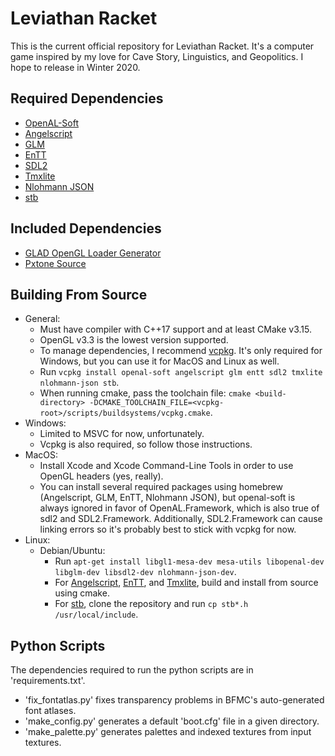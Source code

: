 # Leviathan Racket
This is the current official repository for Leviathan Racket.
It's a computer game inspired by my love for Cave Story, Linguistics, and Geopolitics.
I hope to release in Winter 2020.
## Required Dependencies
- [OpenAL-Soft](https://github.com/kcat/openal-soft)
- [Angelscript](https://github.com/codecat/angelscript-mirror)
- [GLM](https://github.com/g-truc/glm)
- [EnTT](https://github.com/skypjack/entt)
- [SDL2](https://www.libsdl.org/download-2.0.php)
- [Tmxlite](https://github.com/fallahn/tmxlite)
- [Nlohmann JSON](https://github.com/nlohmann/json)
- [stb](https://github.com/nothings/stb)
## Included Dependencies
- [GLAD OpenGL Loader Generator](https://glad.dav1d.de)
- [Pxtone Source](https://pxtone.org/developer)
## Building From Source
- General:
  - Must have compiler with C++17 support and at least CMake v3.15.
  - OpenGL v3.3 is the lowest version supported.
  - To manage dependencies, I recommend [vcpkg](https://github.com/microsoft/vcpkg). It's only required for Windows, but you can use it for MacOS and Linux as well.
  - Run `vcpkg install openal-soft angelscript glm entt sdl2 tmxlite nlohmann-json stb`.
  - When running cmake, pass the toolchain file: `cmake <build-directory> -DCMAKE_TOOLCHAIN_FILE=<vcpkg-root>/scripts/buildsystems/vcpkg.cmake`.
- Windows:
  - Limited to MSVC for now, unfortunately.
  - Vcpkg is also required, so follow those instructions.
- MacOS:
  - Install Xcode and Xcode Command-Line Tools in order to use OpenGL headers (yes, really).
  - You can install several required packages using homebrew (Angelscript, GLM, EnTT, Nlohmann JSON), but openal-soft is always ignored in favor of OpenAL.Framework, which is also true of sdl2 and SDL2.Framework. Additionally, SDL2.Framework can cause linking errors so it's probably best to stick with vcpkg for now.
- Linux:
  - Debian/Ubuntu:
    - Run `apt-get install libgl1-mesa-dev mesa-utils libopenal-dev libglm-dev libsdl2-dev nlohmann-json-dev`.
    - For [Angelscript](https://github.com/codecat/angelscript-mirror), [EnTT](https://github.com/skypjack/entt), and [Tmxlite](https://github.com/fallahn/tmxlite), build and install from source using cmake.
    - For [stb](https://github.com/nothings/stb), clone the repository and run `cp stb*.h /usr/local/include`.
## Python Scripts
The dependencies required to run the python scripts are in 'requirements.txt'.
- 'fix_fontatlas.py' fixes transparency problems in BFMC's auto-generated font atlases.
- 'make_config.py' generates a default 'boot.cfg' file in a given directory. 
- 'make_palette.py' generates palettes and indexed textures from input textures.
